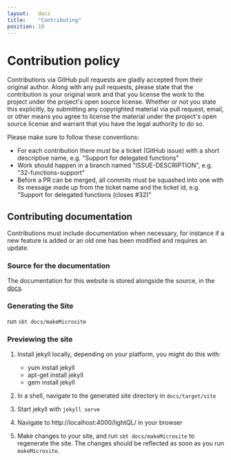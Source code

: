 ```yaml
---
layout:   docs
title:    "Contributing"
position: 10
---
```


# Contribution policy

Contributions via GitHub pull requests are gladly accepted from their original author.
Along with any pull requests, please state that the contribution is your original work
and that you license the work to the project under the project's open source license.
Whether or not you state this explicitly, by submitting any copyrighted material via pull request,
email, or other means you agree to license the material under the project's open source license and
warrant that you have the legal authority to do so.

Please make sure to follow these conventions:

* For each contribution there must be a ticket (GitHub issue) with a short descriptive name, e.g. "Support for delegated functions"
* Work should happen in a branch named "ISSUE-DESCRIPTION", e.g. "32-functions-support"
* Before a PR can be merged, all commits must be squashed into one with its message made up from the ticket name and the ticket id, e.g. "Support for delegated functions (closes #32)"

## Contributing documentation

Contributions must include documentation when necessary, for instance if a new feature is added or an old one has been modified and requires an update.

### Source for the documentation

The documentation for this website is stored alongside the source, in the [docs](https://github.com/Tecsisa/lightQL/tree/master/docs).

### Generating the Site

run `sbt docs/makeMicrosite`

### Previewing the site

1. Install jekyll locally, depending on your platform, you might do this with:

    * yum install jekyll
    * apt-get install jekyll
    * gem install jekyll

2. In a shell, navigate to the generated site directory in `docs/target/site`

3. Start jekyll with `jekyll serve`

4. Navigate to http://localhost:4000/lightQL/ in your browser

5. Make changes to your site, and run `sbt docs/makeMicrosite` to regenerate the site. The changes should be reflected as soon as you run `makeMicrosite`.